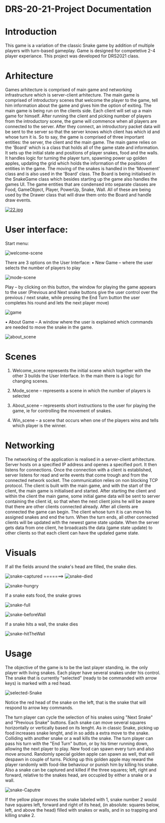 # DRS-20-21-Project Documentation

# Introduction

This game is a variation of the classic Snake game by addition of multiple players with turn-based gameplay. Game is designed for competetive 2-4 player experiance. This project was developed for DRS2021 class. 

# Arhitecture
Games arhitecture is comprised of main game and networking infrastructure which is server-client arhitecture. The main game is comprised of introductory scenes that welcome the player to the game, tell him information about the game and gives him the option of exiting. The main game is being run on the clients side. Each client will set up a main game for himself. After running the client and picking number of players from the introductory scene, the game will commence when all players are connected to the server. After they connect, an introductory packet data will be sent to the server so that the server knows which client has which id and whose turn it is. So to say, the game is comprised of three important entities: the server, the client and the main game. 
The main game relies on the 'Board' which is a class that holds all of the game state and information. It sets up the initial state and positions of player snakes, food and the walls. It handles logic for turning the player turn, spawning power up golden apples, updating the grid which holds the information of the positions of entities in the game.
The moving of the snakes is handled in the 'Movement' class and is also used in the 'Board' class. The Board is being initialised in the SnakeGame class which besides starting up the game also handles the games UI. The game entities that are condensed into separate classes are Food, GameObject, Player, PowerUp, Snake, Wall. All of these are being used by the Drawer class that will draw them onto the Board and handle draw events.


[![22.jpg](https://i.postimg.cc/852r1bhX/22.jpg)](https://postimg.cc/0MCNnDX7)


# User interface:

Start menu: 

![welcome-scene](https://i.postimg.cc/MKqFpDLj/rsz-screenshot-88.png)

There are 3 options on the User Interface:
  •	New Game – where the user selects the number of players to play
  
  ![mode-scene](https://i.postimg.cc/9fQ2w2NZ/rsz-screenshot-90.png)
  
  Play – by clicking on this button, the window for playing the game appears to the user (Previous and Next snake buttons give the user control over the previous / next snake, while pressing the End Turn button the user completes his round and lets the next player move)

  ![game](https://i.postimg.cc/nr9pcthZ/rsz-2screenshot-94.png)
  
  •	About Game – A window where the user is explained which commands are needed to move the snake in the game.
  
  ![about_scene](https://i.postimg.cc/wMsbR4ph/rsz-screenshot-92.png)
  
  

# Scenes
1.	Welcome_scene represents the initial scene which together with the other 3 builds the User Interface. In the main there is a logic for changing scenes.

2. 	Mode_scene – represents a scene in which the number of players is selected

3.  About_scene – represents short instructions to the user for playing the game, ie for controlling the movement of snakes.

4.	Win_scene – a scene that occurs when one of the players wins and tells which player is the winner.

# Networking
The networking of the application is realised in a server-client arhitecture. Server hosts on a specified IP address and openes a specified port. It then listens for connections. Once the connection with a client is established, server listens for read and write events that come trough and from the connected network socket. The communication relies on non blocking TCP protocol. The client is built with the main game, and with the start of the client, the main game is initialised and started. After starting the client and within the client the main game, some initial game data will be sent to server containing the client id, so that when the next client joins he will be aware that there are other clients connected already. After all clients are connected the game can begin. The client whose turn it is can move his assigned snakes and end the turn. When the turn ends, all other connected clients will be updated with the newest game state update. When the server gets data from one client, he broadcasts the data (game state update) to other clients so that each client can have the updated game state.

# Visuals

If all the fields around the snake's head are filled, the snake dies.

![snake-captured](https://i.postimg.cc/XNdPqBkt/rsz-screenshot-106.png)      =======>    ![snake-died](https://i.postimg.cc/28T2LQb9/rsz-screenshot-107.png)


![snake-hungry](https://i.postimg.cc/hPxMMk5w/rsz-screenshot-110.png)

If a snake eats food, the snake grows

![snake-full](https://i.postimg.cc/L82kDnfY/rsz-screenshot-111.png)


![snake-beforeWall](https://i.postimg.cc/1tvCDD4K/rsz-screenshot-114.png)

If a snake hits a wall, the snake dies

![snake-hitTheWall](https://i.postimg.cc/XND1JKRj/rsz-screenshot-115.png)

# Usage
The objective of the game is to be the last player standing, ie. the only player with living snakes.
Each player have several snakes under his control. The snake that is currently "selected" (ready to be commanded with arrow keys) is marked with a red head. 

![selected-Snake](https://i.postimg.cc/mhw553b1/selected-Snake.png)

Notice the red head of the snake on the left, that is the snake that will respond to arrow key commands.

The turn player can cycle the selection of his snakes using "Next Snake" and "Previous Snake" buttons. Each snake can move several squares horizontally or vertically based on its lenght. As in classic Snake, picking up food increases snake lenght, and in so adds a extra move to the snake. Colliding with another snake or a wall kills the snake. The turn player can pass his turn with the "End Turn" button, or by his timer running down, allowing the next player to play. New food can spawn every turn and also move around. Randomly special golden apple can spawn as well, that will despawn in couple of turns. Picking up this golden apple may reward the player randomly with food-like behaviour or punish him by killing his snake. Also a snake can be captured and killed if the three squares; left, right and forward, relative to the snakes head, are occupied by either a snake or a wall.

![snake-Caputre](https://i.postimg.cc/6qTq3cPt/snake-Caputre.png)

If the yellow player moves the snake labeled with 1, snake number 2 would have squares left, forward and right of its head, (in absolute: squares below, left, and above the head) filled with snakes or walls, and in so trapping and killing snake 2.



